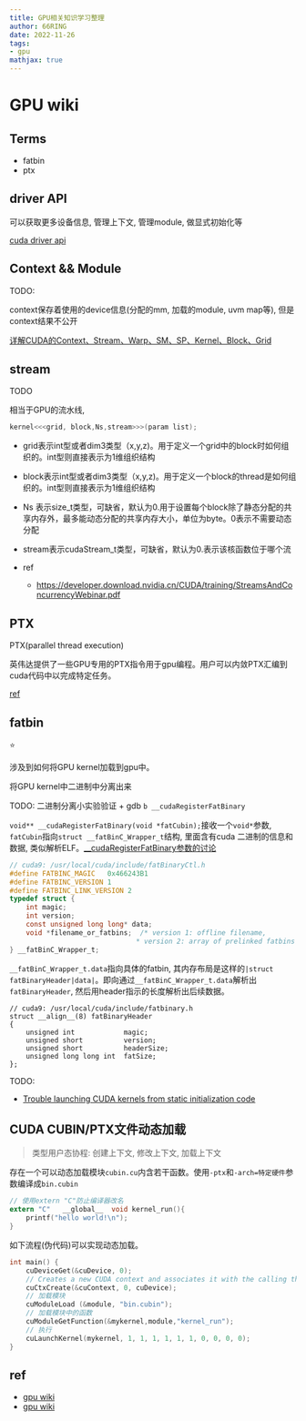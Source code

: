 ```yaml
---
title: GPU相关知识学习整理
author: 66RING
date: 2022-11-26
tags: 
- gpu
mathjax: true
---
```


# GPU wiki

## Terms

- fatbin
- ptx

## driver API

可以获取更多设备信息, 管理上下文, 管理module, 做显式初始化等

[cuda driver api](https://docs.nvidia.com/cuda/cuda-driver-api/index.html)


## Context && Module

TODO:

context保存着使用的device信息(分配的mm, 加载的module, uvm map等), 但是context结果不公开

[详解CUDA的Context、Stream、Warp、SM、SP、Kernel、Block、Grid](https://zhuanlan.zhihu.com/p/266633373)


## stream

TODO

相当于GPU的流水线, 

```c
kernel<<<grid, block,Ns,stream>>>(param list);
```

- grid表示int型或者dim3类型（x,y,z)。用于定义一个grid中的block时如何组织的。int型则直接表示为1维组织结构
- block表示int型或者dim3类型（x,y,z)。用于定义一个block的thread是如何组织的。int型则直接表示为1维组织结构
- Ns 表示size_t类型，可缺省，默认为0.用于设置每个block除了静态分配的共享内存外，最多能动态分配的共享内存大小，单位为byte。0表示不需要动态分配
- stream表示cudaStream_t类型，可缺省，默认为0.表示该核函数位于哪个流


- ref
    * https://developer.download.nvidia.cn/CUDA/training/StreamsAndConcurrencyWebinar.pdf

## PTX

PTX(parallel thread execution)

英伟达提供了一些GPU专用的PTX指令用于gpu编程。用户可以内敛PTX汇编到cuda代码中以完成特定任务。

[ref](https://docs.nvidia.com/cuda/inline-ptx-assembly/index.html#abstract)


## fatbin

⭐

涉及到如何将GPU kernel加载到gpu中。

将GPU kernel中二进制中分离出来

TODO: 二进制分离小实验验证 + gdb `b __cudaRegisterFatBinary`

`void** __cudaRegisterFatBinary(void *fatCubin);`接收一个`void*`参数, `fatCubin`指向`struct __fatBinC_Wrapper_t`结构, 里面含有cuda 二进制的信息和数据, 类似解析ELF。[__cudaRegisterFatBinary参数的讨论](https://stackoverflow.com/questions/6392407/what-are-the-parameters-for-cudaregisterfatbinary-and-cudaregisterfunction-f/39453201)

```c
// cuda9: /usr/local/cuda/include/fatBinaryCtl.h
#define FATBINC_MAGIC   0x466243B1
#define FATBINC_VERSION 1
#define FATBINC_LINK_VERSION 2
typedef struct {
	int magic;
	int version;
	const unsigned long long* data;
	void *filename_or_fatbins;  /* version 1: offline filename,
                               * version 2: array of prelinked fatbins */
} __fatBinC_Wrapper_t;
```

`__fatBinC_Wrapper_t.data`指向具体的fatbin, 其内存布局是这样的`|struct fatBinaryHeader|data|`。即向通过`__fatBinC_Wrapper_t.data`解析出`fatBinaryHeader`, 然后用header指示的长度解析出后续数据。

```
// cuda9: /usr/local/cuda/include/fatbinary.h
struct __align__(8) fatBinaryHeader
{
	unsigned int 			magic;
	unsigned short         	version;
	unsigned short         	headerSize;
	unsigned long long int 	fatSize;
};
```

TODO:

- [Trouble launching CUDA kernels from static initialization code](https://stackoverflow.com/questions/24869167/trouble-launching-cuda-kernels-from-static-initialization-code/24883665#24883665)


## CUDA CUBIN/PTX文件动态加载

> 类型用户态协程: 创建上下文, 修改上下文, 加载上下文

存在一个可以动态加载模块`cubin.cu`内含若干函数。使用`-ptx`和`-arch=特定硬件`参数编译成`bin.cubin`

```c
// 使用extern "C"防止编译器改名
extern "C"   __global__  void kernel_run(){
    printf("hello world!\n");
}
```

如下流程(伪代码)可以实现动态加载。

```c
int main() {
    cuDeviceGet(&cuDevice, 0);
    // Creates a new CUDA context and associates it with the calling thread.
    cuCtxCreate(&cuContext, 0, cuDevice);
    // 加载模块
    cuModuleLoad (&module, "bin.cubin");
    // 加载模块中的函数
    cuModuleGetFunction(&mykernel,module,"kernel_run");
    // 执行
    cuLaunchKernel(mykernel, 1, 1, 1, 1, 1, 1, 0, 0, 0, 0);
}
```


## ref

- [gpu wiki](https://juniorprincewang.github.io/2019/07/31/cuda-wiki/#more)
- [gpu wiki](https://github.com/yszheda/wiki/wiki/CUDA)
